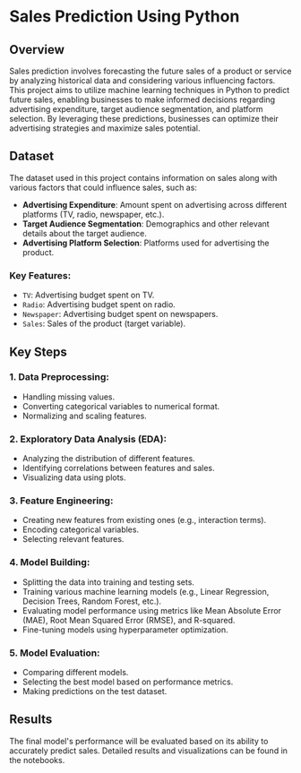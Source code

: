 
# Sales Prediction Using Python

## Overview
Sales prediction involves forecasting the future sales of a product or service by analyzing historical data and considering various influencing factors. This project aims to utilize machine learning techniques in Python to predict future sales, enabling businesses to make informed decisions regarding advertising expenditure, target audience segmentation, and platform selection. By leveraging these predictions, businesses can optimize their advertising strategies and maximize sales potential.

## Dataset
The dataset used in this project contains information on sales along with various factors that could influence sales, such as:
- **Advertising Expenditure**: Amount spent on advertising across different platforms (TV, radio, newspaper, etc.).
- **Target Audience Segmentation**: Demographics and other relevant details about the target audience.
- **Advertising Platform Selection**: Platforms used for advertising the product.

### Key Features:
- `TV`: Advertising budget spent on TV.
- `Radio`: Advertising budget spent on radio.
- `Newspaper`: Advertising budget spent on newspapers.
- `Sales`: Sales of the product (target variable).




## Key Steps

### 1. Data Preprocessing:
- Handling missing values.
- Converting categorical variables to numerical format.
- Normalizing and scaling features.

### 2. Exploratory Data Analysis (EDA):
- Analyzing the distribution of different features.
- Identifying correlations between features and sales.
- Visualizing data using plots.

### 3. Feature Engineering:
- Creating new features from existing ones (e.g., interaction terms).
- Encoding categorical variables.
- Selecting relevant features.

### 4. Model Building:
- Splitting the data into training and testing sets.
- Training various machine learning models (e.g., Linear Regression, Decision Trees, Random Forest, etc.).
- Evaluating model performance using metrics like Mean Absolute Error (MAE), Root Mean Squared Error (RMSE), and R-squared.
- Fine-tuning models using hyperparameter optimization.

### 5. Model Evaluation:
- Comparing different models.
- Selecting the best model based on performance metrics.
- Making predictions on the test dataset.


## Results
The final model's performance will be evaluated based on its ability to accurately predict sales. Detailed results and visualizations can be found in the notebooks.

